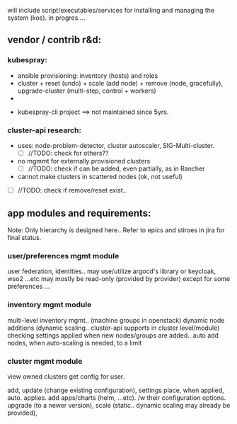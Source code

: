 will include script/executables/services for installing and managing the system (kos).
in progres....

## vendor / contrib r&d:

### kubespray:
- ansible provisioning: inventory (hosts) and roles
- cluster + reset (undo) + scale (add node) + remove (node, gracefully), upgrade-cluster (multi-step, control + workers)
- 

+ kubespray-cli project ==> not maintained since 5yrs.

### cluster-api research:

- uses: node-problem-detector, cluster autoscaler, SIG-Multi-cluster.  
    - [ ] //TODO: check for others??
- no mgmmt for externally provisioned clusters
    - [ ] //TODO: check if can be added, even partially, as in Rancher
- cannot make clusters in scattered nodes (ok, not useful)
- [ ] //TODO: check if remove/reset exist..


## app modules and requirements:

Note: Only hierarchy is designed here.. Refer to epics and stiroes in jira for final status.

### user/preferences mgmt module
user federation, identities.. may use/utilize argocd's library or keycloak, wso2 ...etc
may mostly be read-only (provided by provider) except for some preferences ...

### inventory mgmt module
multi-level inventory mgmt.. (machine groups in openstack)
    dynamic node additions (dynamic scaling.. cluster-api supports in cluster level/module) checking
    settings applied when new nodes/groups are added..
    auto add nodes, when auto-scaling is needed, to a limit

### cluster mgmt module
view owned clusters
    get config for user.

add, 
update (change existing configuration),
    settings place, when applied, auto. applies.
    add apps/charts (helm, ...etc). /w their configuration options.
upgrade (to a newer version), 
scale (static.. dynamic scaling may already be provided), 

